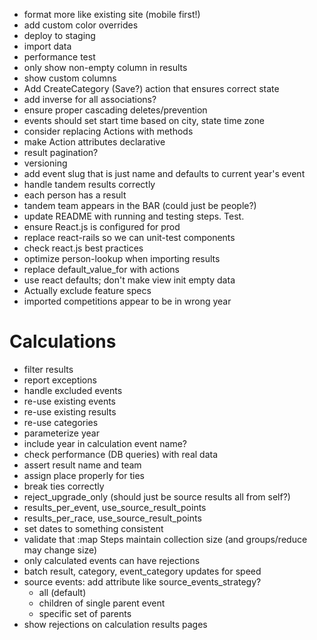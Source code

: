  * format more like existing site (mobile first!)
 * add custom color overrides
 * deploy to staging
 * import data
 * performance test
 * only show non-empty column in results
 * show custom columns
 * Add CreateCategory (Save?) action that ensures correct state
 * add inverse for all associations?
 * ensure proper cascading deletes/prevention
 * events should set start time based on city, state time zone
 * consider replacing Actions with methods
 * make Action attributes declarative
 * result pagination?
 * versioning
 * add event slug that is just name and defaults to current year's event
 * handle tandem results correctly
  * each person has a result
  * tandem team appears in the BAR (could just be people?)
 * update README with running and testing steps. Test.
 * ensure React.js is configured for prod
 * replace react-rails so we can unit-test components
 * check react.js best practices
 * optimize person-lookup when importing results
 * replace default_value_for with actions
 * use react defaults; don't make view init empty data
 * Actually exclude feature specs
 * imported competitions appear to be in wrong year


 Calculations
 ============
 * filter results
 * report exceptions
 * handle excluded events
 * re-use existing events
 * re-use existing results
 * re-use categories
 * parameterize year
 * include year in calculation event name?
 * check performance (DB queries) with real data
 * assert result name and team
 * assign place properly for ties
 * break ties correctly
 * reject_upgrade_only (should just be source results all from self?)
 * results_per_event, use_source_result_points
 * results_per_race, use_source_result_points
 * set dates to something consistent
 * validate that :map Steps maintain collection size (and groups/reduce may change size)
 * only calculated events can have rejections
 * batch result, category, event_category updates for speed
 * source events: add attribute like source_events_strategy?
   * all (default)
   * children of single parent event
   * specific set of parents
 * show rejections on calculation results pages
